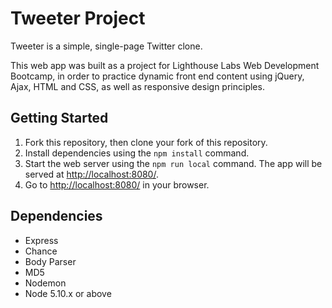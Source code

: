 # Tweeter Project

Tweeter is a simple, single-page Twitter clone.

This web app was built as a project for Lighthouse Labs Web Development Bootcamp, in order to practice dynamic front end content using jQuery, Ajax, HTML and CSS, as well as responsive design principles.

## Getting Started

1. Fork this repository, then clone your fork of this repository.
2. Install dependencies using the `npm install` command.
3. Start the web server using the `npm run local` command. The app will be served at <http://localhost:8080/>.
4. Go to <http://localhost:8080/> in your browser.

## Dependencies

- Express
- Chance
- Body Parser
- MD5
- Nodemon
- Node 5.10.x or above
